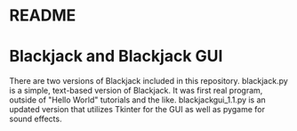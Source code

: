 # README #

# Blackjack and Blackjack GUI #

There are two versions of Blackjack included in this repository.  blackjack.py is a simple, text-based version of Blackjack.  It was first real program, outside of "Hello World" tutorials and the like. blackjackgui_1.1.py is an updated version that utilizes Tkinter for the GUI as well as pygame for sound effects.
